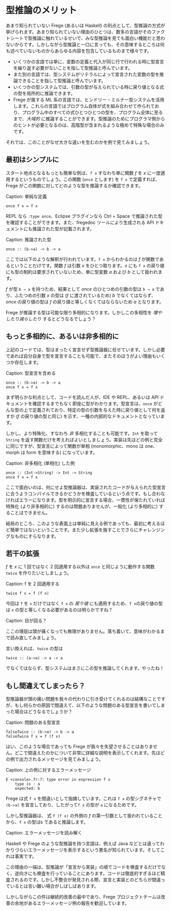 # 型推論のメリット

あまり知られていない Frege (あるいは Haskell) の利点として、型推論の方式が挙げられます。あまり知られていない理由のひとつは、数多の言語がそのファクトシートで型推論に触れているせいで、みな型推論を見ても面白い機能だと思わないからです。しかしながら型推論と一口に言っても、その意味するところは何も述べていないものからあらゆる内容を包含しているものまで様々です。

* いくつかの言語では単に、変数の定義と代入が同じ行で行われる時に型宣言を繰り返す必要がないことを指して型推論と呼んでいます。
* また別の言語では、型システムがリテラルによって宣言された変数の型を推論できることを指して型推論と呼んでいます。
* いくつかの型システムでは、引数の型が与えられている時に戻り値となる式の型を局所的に推論できます。
* Frege が属する ML 系の言語では、ヒンドリー・ミルナー型システムを活用します。これらの言語ではプログラム自体が式を組み合わせて作られており、プログラム中のすべての式ひとつひとつの型を、プログラム全体に至るまで、_大域的_ に推論することができます。型推論のためにプログラマ側からのヒントが必要となるのは、高階型が含まれるような極めて特殊な場合のみです。

それでは、このことがなぜ大きな違いを生むのかを例で見てみましょう。

## 最初はシンプルに

スタート地点となるもっとも簡単な例は、`f x` すなわち単に関数 _f_ を _x_ に一度適用するというものでしょう。この関数 (`once` とします) を `f x` で定義すれば、Frege がこの関数に対してどのような型を推論するか確認できます。

Caption: 単純な定義

```
once f x = f x
```

REPL なら `:type once`、Eclipse プラグインなら Ctrl + Space で推論された型を確認することができます。また、fregedoc ツールにより生成される API ドキュメントにも推論された型が記載されます。

Caption: 推論された型

```
once :: (b->a) -> b -> a
```

ここでは以下のような解釈が行われています。`f x` からわかるのは _f_ が関数であるということだけです。関数 _f_ は引数 _x_ をひとつ取ります。_x_ にも `f x` の戻り値にも型の制約は要求されていないため、単に型変数 _a_ および _b_ として扱われます。

_f_ が型 `b → a` を持つため、結果として _once_ のひとつめの引数の型は `b → a` であり、ふたつめの引数 _x_ の型は (_f_ に渡されているため) _b_ でなくてはならず、_once_ の戻り値の型は _f_ の戻り値と等しくなくてはならないため _a_ となります。

Frege が推論する型は可能な限り多相的になります。しかしこの多相性を _増やしたり減らしたり_ するとどうなるでしょう？

## もっと多相的に、あるいは非多相的に

上記のコードでは、型はまったく宣言せず型推論器に任せています。しかし必要であれば自分自身で型を宣言することも可能で、またそのほうがよい理由もいくつか存在します。

Caption: 型宣言を含める

```
once :: (b->a) -> b -> a
once f x = f x
```

まず明らかな利点として、コードを読んだ人が、IDE や REPL、あるいは API ドキュメントを確認するまでもなく即座に型がわかります。型宣言は、`once` がどんな型の上で定義されており、特定の型の引数を与えた時に戻り値として何を返すか (_f_ の戻り値の型と同じ) を示す、一種の内部的なドキュメントとなっています。

しかし、より特殊化、すなわち _非_ 多相化することも可能です。`Int` を取って `String` を返す関数だけを考えればよいとしましょう。実装は先ほどの例と完全に同じですが、型宣言によって関数が単相 (monomorphic、mono は one、morph は form を意味する) になっています。

Caption: 非多相化 (単相化) した例

```
once :: (Int->String) -> Int -> String
once f x = f x
```

ここで面白いのは、何にせよ型推論器は、実装されたコードが与えられた型宣言に合うようコンパイルできるかどうかを検査しているという点です。もし合わなければエラーになります。型を明示的に宣言する場合、一貫性が保たれていれば特殊化 (より非多相的に) するのは問題ありませんが、一般化 (より多相的に) することはできません。

結局のところ、このような表面上は単純に見える例であっても、最初に考えるほど簡単ではないということです。また少し拡張を施すことでさらにチャレンジングなものにすらなります。

## 若干の拡張

_f_ を _x_ に 1 回ではなく 2 回適用する以外は `once` と同じように動作する関数 `twice` を作りたいとしましょう。

Caption: f を 2 回適用する

```
twice f x = f (f x)
```

今回は `f` を `x` だけではなく  `f x` の _戻り値_ にも適用するため、`f x`の戻り値の型は `x` の型と等しくなる必要があるのは明らかですね？

Caption: 目が回る？

ここの理屈は頭が痛くなっても無理がありません。落ち着いて、意味がわかるまで読み直してみましょう。

言い換えれば、`twice` の型は

```
twice :: (a->a) -> a -> a
```

でなくてはならず、型システムはまさにこの型を推論してくれます。やったね！

## もし間違えてしまったら？

型推論器が頭の痛い問題を我々の代わりに引き受けてくれるのは結構なことですが、もし何らかの原因で間違えて、以下のような問題のある型宣言を書いてしまった場合はどうなるでしょうか？

Caption: 問題のある型宣言

```
falseTwice :: (b->a) -> b -> a
falseTwice f x = f (f x)
```

はい、このような場合であっても Frege が我々を失望させることはありません。どこで間違えたのかについて非常に詳細な説明を表示してくれます。先ほどの例で出力されるメッセージを見てみましょう。

Caption: 上の例に対するエラーメッセージ

```
E <console>.fr:7: type error in expression f x
    type is : a
    expected: b
```

Frege は式 `f x` を間違いとして指摘しています。これは `f x` の型シグネチャで `(b->a)` を宣言しており、したがって`f x` の型が `a` になるためです。

しかし型推論器は、 式 `f (f x)` の外側の _f_ の第一引数として扱われていることから、`f x` の型は`b` であると推論します。

Caption: エラーメッセージを読み解く

Haskell や Frege のような型推論を持つ言語は、例えば Java などとは違ってわかりづらいエラーメッセージを表示するという悪名が知られています。そしてこれは事実です。

この理由の一端は、型推論が「宣言から実装」の順でコードを検査するだけでなく、逆向きにも検査を行っていることにあります。コードは徹底的すぎるほど精査されるのです。しかし不整合が発見される際、宣言と実装とのどちらが間違っているとは言い難い場合がしばしばあります。

しかしながらこの件は継続的改善の最中であり、Frege プロジェクトチームは改善の余地があるエラーメッセージ例の報告を歓迎しています。
